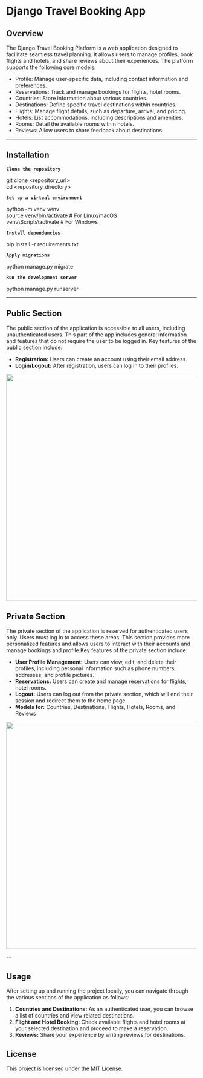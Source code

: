 <h1>Django Travel Booking App</h1>

<h2>Overview</h2>

The Django Travel Booking Platform is a web application designed to facilitate seamless travel planning. It allows users to manage profiles, book flights and hotels, and share reviews about their experiences. The platform supports the following core models:

- Profile: Manage user-specific data, including contact information and preferences.
- Reservations: Track and manage bookings for flights, hotel rooms.
- Countries: Store information about various countries.
- Destinations: Define specific travel destinations within countries.
- Flights: Manage flight details, such as departure, arrival, and pricing.
- Hotels: List accommodations, including descriptions and amenities.
- Rooms: Detail the available rooms within hotels.
- Reviews: Allow users to share feedback about destinations.
---
<h2>Installation</h2>

**`Clone the repository`**

git clone <repository_url>  
cd <repository_directory>

**`Set up a virtual environment`**

python -m venv venv  
source venv/bin/activate   # For Linux/macOS  
venv\Scripts\activate      # For Windows  

**`Install dependencies`**
  
pip install -r requirements.txt  

**`Apply migrations`**
  
python manage.py migrate

**`Run the development server`**

python manage.py runserver

---
<h2>Public Section</h2>

The public section of the application is accessible to all users, including unauthenticated users. This part of the app includes general information and features that do not require the user to be logged in.
Key features of the public section include:
- **Registration:** Users can create an account using their email address.
- **Login/Logout:** After registration, users can log in to their profiles.  

<img src="https://github.com/user-attachments/assets/766fe629-f20c-43ae-a86d-15af3aaac36b" width="600" />

<h2>Private Section</h2>
The private section of the application is reserved for authenticated users only. Users must log in to access these areas. This section provides more personalized features and allows users to interact with their accounts and manage bookings and profile.Key features of the private section include:  

- **User Profile Management:** Users can view, edit, and delete their profiles, including personal information such as phone numbers, addresses, and profile pictures.  
- **Reservations:** Users can create and manage reservations for flights, hotel rooms.  
- **Logout:** Users can log out from the private section, which will end their session and redirect them to the home page.  
- **Models for:** Countries, Destinations, Flights, Hotels, Rooms, and Reviews  

<img src="https://github.com/user-attachments/assets/0f9ca3bc-b74e-4c41-92c8-d0d4d8d87b90" width="600" />

--
<h2>Usage</h2>
After setting up and running the project locally, you can navigate through the various sections of the application as follows:

1. **Countries and Destinations:** As an authenticated user, you can browse a list of countries and view related destinations.  
2. **Flight and Hotel Booking:** Check available flights and hotel rooms at your selected destination and proceed to make a reservation.  
3. **Reviews:** Share your experience by writing reviews for destinations.  

<h2>License</h2>  

This project is licensed under the [MIT License](https://opensource.org/licenses/MIT).




